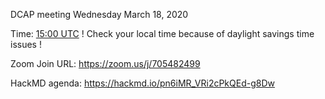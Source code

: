 DCAP meeting Wednesday March 18, 2020

Time: [15:00 UTC](https://www.timeanddate.com/worldclock/fixedtime.html?msg=DCAP&iso=20200318T15&p1=1440&ah=1) 
! Check your local time because of daylight savings time issues !

Zoom Join URL: https://zoom.us/j/705482499

HackMD agenda: https://hackmd.io/pn6iMR_VRi2cPkQEd-g8Dw
